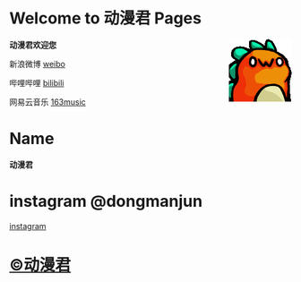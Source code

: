 # Welcome to 动漫君 Pages 
**动漫君欢迎您**  <img align="right" src="529710224727080979.gif"/>

新浪微博    [weibo](https://weibo.com/3991135975)

哔哩哔哩    [bilibili](https://space.bilibili.com/47764900)

网易云音乐  [163music](https://music.163.com/#/user/home?id=406836144)

# Name
**动漫君**


# instagram @dongmanjun
[instagram](https://www.instagram.com/dongmanjun/)

# [©动漫君](https://dongmanjun.github.io)
